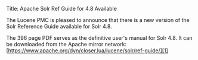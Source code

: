 Title: Apache Solr Ref Guide for 4.8 Available

The Lucene PMC is pleased to announce that there is a new version
of the Solr Reference Guide available for Solr 4.8.

The 396 page PDF serves as the definitive user's manual for Solr 4.8.
It can be downloaded from the Apache mirror network:
[https://www.apache.org/dyn/closer.lua/lucene/solr/ref-guide/][1]

[1]: https://www.apache.org/dyn/closer.cgi/lucene/solr/ref-guide/
